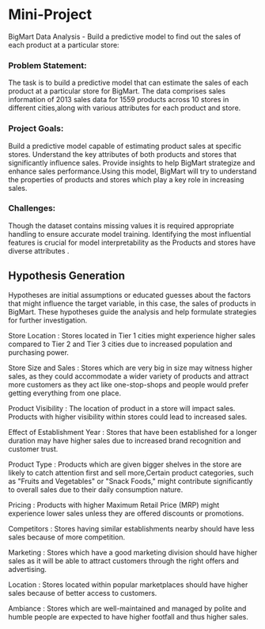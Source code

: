 # Mini-Project
BigMart Data Analysis - Build a predictive model to find out the sales of each product at a particular store:

### Problem Statement:

The task is to build a predictive model that can estimate the sales of each product at a particular store for BigMart. The data comprises sales information of 2013 sales data for 1559 products across 10 stores in different cities,along with various attributes for each product and store. 

### Project Goals:

Build a predictive model capable of estimating product sales at specific stores.
Understand the key attributes of both products and stores that significantly influence sales.
Provide insights to help BigMart strategize and enhance sales performance.Using this model, BigMart will try to understand the properties of products and stores which play a key role in increasing sales.

### Challenges:

Though the dataset contains missing values it is required appropriate handling to ensure accurate model training.
Identifying the most influential features is crucial for model interpretability as the Products and stores have diverse attributes .

## Hypothesis Generation
Hypotheses are initial assumptions or educated guesses about the factors that might influence the target variable, in this case, the sales of products in BigMart. These hypotheses guide the analysis and help formulate strategies for further investigation.

Store Location : Stores located in Tier 1 cities might experience higher sales compared to Tier 2 and Tier 3 cities due to increased population and purchasing power.

Store Size and Sales : Stores which are very big in size may witness higher sales, as they could accommodate a wider variety of products and attract more customers as they act like one-stop-shops and people would prefer getting everything from one place.

Product Visibility : The location of product in a store will impact sales. Products with higher visibility within stores could lead to increased sales.

Effect of Establishment Year : Stores that have been established for a longer duration may have higher sales due to increased brand recognition and customer trust.

Product Type : Products which are given bigger shelves in the store are likely to catch attention first and sell more,Certain product categories, such as "Fruits and Vegetables" or "Snack Foods," might contribute significantly to overall sales due to their daily consumption nature.

Pricing : Products with higher Maximum Retail Price (MRP) might experience lower sales unless they are offered discounts or promotions.

Competitors : Stores having similar establishments nearby should have less sales because of more competition.

Marketing : Stores which have a good marketing division should have higher sales as it will be able to attract customers through the right offers and advertising.

Location : Stores located within popular marketplaces should have higher sales because of better access to customers.

Ambiance : Stores which are well-maintained and managed by polite and humble people are expected to have higher footfall and thus higher sales.
